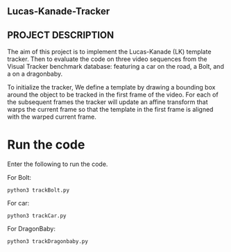 ## Lucas-Kanade-Tracker

## PROJECT DESCRIPTION

The aim of this project is to implement the Lucas-Kanade (LK) template tracker. Then to evaluate the code on three video sequences from the Visual Tracker benchmark database: featuring a car on the road, a Bolt, and a  on a dragonbaby.


To initialize the tracker, We define a template by drawing a bounding box around the object to be tracked in the first frame of the video. For each of the subsequent frames the tracker will update an affine transform that warps the current frame so that the template in the first frame is aligned with the warped current frame.
# Run the code

Enter the following to run the code.

For Bolt:
```
python3 trackBolt.py
```
For car:
```
python3 trackCar.py
```
For DragonBaby:
```
python3 trackDragonbaby.py
```
